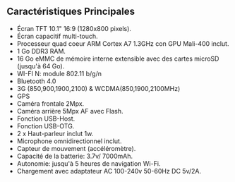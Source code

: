 ## Caractéristiques Principales

* Écran TFT 10.1" 16:9 (1280x800 pixels).
* Écran capacitif multi-touch.
* Processeur quad coeur ARM Cortex  A7 1.3GHz con GPU Mali-400 inclut.
* 1 Go DDR3 RAM.
* 16 Go eMMC de mémoire interne extensible avec des cartes microSD (jusqu'à 64 Go).
* WI-FI N: module 802.11 b/g/n
* Bluetooth 4.0
* 3G (850,900,1900,2100) & WCDMA(850,1900,2100MHz)
* GPS
* Caméra frontale 2Mpx.
* Caméra arrière 5Mpx AF avec Flash.
* Fonction USB-Host.
* Fonction USB-OTG.
* 2 x Haut-parleur inclut 1w.
* Microphone omnidirectionnel inclut.
* Capteur de mouvement (accéléromètre).
* Capacité de la batterie: 3.7v/ 7000mAh.
* Autonomie: jusqu'à 5 heures de navigation Wi-Fi.
* Chargement avec adaptateur AC 100-240v 50-60Hz DC 5v/2A.


